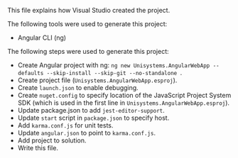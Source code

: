 This file explains how Visual Studio created the project.

The following tools were used to generate this project:
- Angular CLI (ng)

The following steps were used to generate this project:
- Create Angular project with ng: `ng new Unisystems.AngularWebApp --defaults --skip-install --skip-git --no-standalone `.
- Create project file (`Unisystems.AngularWebApp.esproj`).
- Create `launch.json` to enable debugging.
- Create `nuget.config` to specify location of the JavaScript Project System SDK (which is used in the first line in `Unisystems.AngularWebApp.esproj`).
- Update package.json to add `jest-editor-support`.
- Update `start` script in `package.json` to specify host.
- Add `karma.conf.js` for unit tests.
- Update `angular.json` to point to `karma.conf.js`.
- Add project to solution.
- Write this file.
